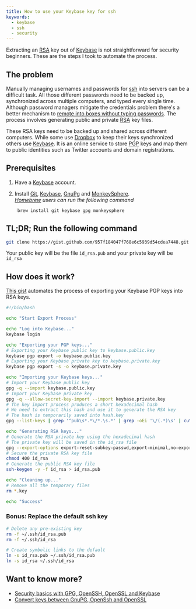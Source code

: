 ```yaml
---
title: How to use your Keybase key for ssh  
keywords:
  - keybase
  - ssh
  - security
---
```


Extracting an [RSA](https://en.wikipedia.org/wiki/RSA_(cryptosystem)) key out of [Keybase](https://keybase.io/) is not straightforward for security beginners. These are the steps I took to automate the process.  

## The problem  

Manually managing usernames and passwords for [ssh](https://en.wikipedia.org/wiki/Secure_Shell) into servers can be a difficult task. All those different passwords need to be backed up, synchronized across multiple computers, and typed every single time. Although password managers mitigate the credentials problem there's a better mechanism to [remote into boxes without typing passwords](http://www.rebol.com/docs/ssh-auto-login.html). The process involves generating public and private [RSA](https://en.wikipedia.org/wiki/RSA_(cryptosystem)) key files.  

These RSA keys need to be backed up and shared across different computers. While some use [Dropbox](https://db.tt/mawxtzeB) to keep their keys synchronized others use [Keybase](https://keybase.io/). It is an online service to store [PGP](https://en.wikipedia.org/wiki/Pretty_Good_Privacy) keys and map them to public identities such as Twitter accounts and domain registrations.  

## Prerequisites  

1. Have a [Keybase](https://keybase.io/) account.  

2. Install [Git](https://git-scm.com/book/en/v1/Getting-Started-Installing-Git), [Keybase](https://keybase.io/download), [GnuPg](https://www.gnupg.org/download/index.html) and [MonkeySphere](http://web.monkeysphere.info/download/).  
*[Homebrew](http://brew.sh/) users can run the following command*  

        brew install git keybase gpg monkeysphere

## **TL;DR;** Run the following command  

```bash
git clone https://gist.github.com/957f184047f768e6c5939d54cdea7448.git ./ && sh keybase-to-rsa.sh
```

Your public key will be the file `id_rsa.pub` and your private key will be `id_rsa`  

## How does it work?  

[This gist](https://gist.github.com/camilin87/957f184047f768e6c5939d54cdea7448) automates the process of exporting your Keybase PGP keys into RSA keys.  

```bash
#!/bin/bash

echo "Start Export Process"

echo "Log into Keybase..."
keybase login

echo "Exporting your PGP keys..."
# Exporting your Keybase public key to keybase.public.key
keybase pgp export -o keybase.public.key
# Exporting your Keybase private key to keybase.private.key
keybase pgp export -s -o keybase.private.key

echo "Importing your Keybase keys..."
# Import your Keybase public key
gpg -q --import keybase.public.key
# Import your Keybase private key
gpg -q --allow-secret-key-import --import keybase.private.key
# The key import process produces a short hexadecimal hash
# We need to extract this hash and use it to generate the RSA key
# The hash is temporarily saved into hash.key
gpg --list-keys | grep '^pub\s*.*\/*.\s.*' | grep -oEi '\/(.*)\s' | cut -c 2- | awk '{$1=$1};1' > hash.key

echo "Generating RSA keys..."
# Generate the RSA private key using the hexadecimal hash
# The private key will be saved in the id_rsa file
gpg --export-options export-reset-subkey-passwd,export-minimal,no-export-attributes --export-secret-keys --no-armor `cat hash.key` | openpgp2ssh `cat hash.key` > id_rsa
# Secure the private RSA key file  
chmod 400 id_rsa
# Generate the public RSA key file  
ssh-keygen -y -f id_rsa > id_rsa.pub

echo "Cleaning up..."
# Remove all the temporary files  
rm *.key

echo "Success"
```

### Bonus: Replace the default ssh key  

```bash
# Delete any pre-existing key  
rm -f ~/.ssh/id_rsa.pub
rm -f ~/.ssh/id_rsa

# Create symbolic links to the default  
ln -s id_rsa.pub ~/.ssh/id_rsa.pub
ln -s id_rsa ~/.ssh/id_rsa
```

## Want to know more?  
- [Security basics with GPG, OpenSSH, OpenSSL and Keybase](http://www.integralist.co.uk/posts/security-basics.html#7.3)  
- [Convert keys between GnuPG, OpenSsh and OpenSSL](http://sysmic.org/dotclear/index.php?post/2010/03/24/Convert-keys-betweens-GnuPG%2C-OpenSsh-and-OpenSSL)  
